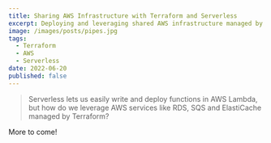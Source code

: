 ```yaml
---
title: Sharing AWS Infrastructure with Terraform and Serverless
excerpt: Deploying and leveraging shared AWS infrastructure managed by Terraform in Serverless
image: /images/posts/pipes.jpg
tags:
  - Terraform
  - AWS
  - Serverless
date: 2022-06-20
published: false
---
```


> Serverless lets us easily write and deploy functions in AWS Lambda, but how do we leverage AWS services like RDS, SQS and ElastiCache managed by Terraform?

More to come!
